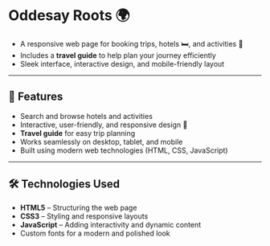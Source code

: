 # Oddesay Roots 🌍
- A responsive web page for booking trips, hotels 🛏, and activities 🎯
- Includes a **travel guide** to help plan your journey efficiently
- Sleek interface, interactive design, and mobile-friendly layout

---

## 🚀 Features
- Search and browse hotels and activities
- Interactive, user-friendly, and responsive design 📱
- **Travel guide** for easy trip planning
- Works seamlessly on desktop, tablet, and mobile
- Built using modern web technologies (HTML, CSS, JavaScript)

---

## 🛠 Technologies Used
- **HTML5** – Structuring the web page
- **CSS3** – Styling and responsive layouts
- **JavaScript** – Adding interactivity and dynamic content
- Custom fonts for a modern and polished look
